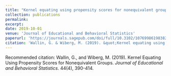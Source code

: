```yaml
---
title: "Kernel equating using propensity scores for nonequivalent groups"
collection: publications
permalink: 
excerpt:
date: 2019-10-01
venue: 'Journal of Educational and Behavioral Statistics'
paperurl: 'https://journals.sagepub.com/doi/full/10.3102/1076998619838226'
citation: 'Wallin, G. & Wiberg, M. (2019). &quot;Kernel equating using propensity scores for nonequivalent groups.&quot; <i>Journal of Educational and Behavioral Statistics</i>, 44(4), 390-414.'
---
```

Recommended citation: Wallin, G., and Wiberg, M. (2019). Kernel Equating Using Propensity Scores for Nonequivalent Groups. <i>Journal of Educational and Behavioral Statistics</i>. 44(4), 390-414.
